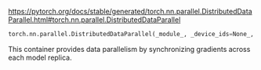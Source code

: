 https://pytorch.org/docs/stable/generated/torch.nn.parallel.DistributedDataParallel.html#torch.nn.parallel.DistributedDataParallel

```python
torch.nn.parallel.DistributedDataParallel(_module_, _device_ids=None_, _output_device=None_, _dim=0_, _broadcast_buffers=True_, _process_group=None_, _bucket_cap_mb=25_, _find_unused_parameters=False_, _check_reduction=False_, _gradient_as_bucket_view=False_, _static_graph=False_, _delay_all_reduce_named_params=None_, _param_to_hook_all_reduce=None_, _mixed_precision=None_)
```

This container provides data parallelism by synchronizing gradients across each model replica.